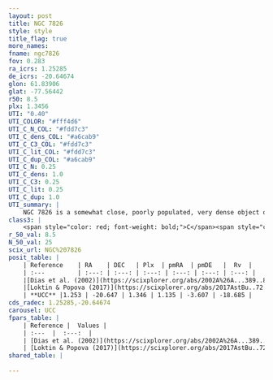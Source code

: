 ```yaml
---
layout: post
title: NGC 7826
style: style
title_flag: true
more_names: 
fname: ngc7826
fov: 0.283
ra_icrs: 1.25285
de_icrs: -20.64674
glon: 61.83906
glat: -77.56442
r50: 8.5
plx: 1.3456
UTI: "0.40"
UTI_COLOR: "#fff4d6"
UTI_C_N_COL: "#fdd7c3"
UTI_C_dens_COL: "#a6cab9"
UTI_C_C3_COL: "#fdd7c3"
UTI_C_lit_COL: "#fdd7c3"
UTI_C_dup_COL: "#a6cab9"
UTI_C_N: 0.25
UTI_C_dens: 1.0
UTI_C_C3: 0.25
UTI_C_lit: 0.25
UTI_C_dup: 1.0
UTI_summary: |
    NGC 7826 is a somewhat close, poorly populated, very dense object of low C3 quality. It is poorly studied in the literature, with no articles listed in the last 8 years.
class3: |
    <span style="color: red; font-weight: bold;">C</span><span style="color: red; font-weight: bold;">C</span>
r_50_val: 8.5
N_50_val: 25
scix_url: NGC%207826
posit_table: |
    | Reference    | RA    | DEC   | Plx  | pmRA  | pmDE   |  Rv  |
    | :---         | :---: | :---: | :---: | :---: | :---: | :---: |
    |[Dias et al. (2002)](https://scixplorer.org/abs/2002A%26A...389..871D) | 1.321 | -20.692 | -- | 6.48 | -6.2 | -4.62 |
    |[Loktin & Popova (2017)](https://scixplorer.org/abs/2017AstBu..72..257L) | 1.32 | -20.692 | -- | 0.527 | -2.52 | -4.62 |
    | **UCC** |1.253 | -20.647 | 1.346 | 1.135 | -3.607 | -18.685 | 
cds_radec: 1.25285,-20.64674
carousel: UCC
fpars_table: |
    | Reference |  Values |
    | :---  |  :---:  |
    | [Dias et al. (2002)](https://scixplorer.org/abs/2002A%26A...389..871D) | `E(B-V)=0.03, Dist=620.0, Age=9.34` |
    | [Loktin & Popova (2017)](https://scixplorer.org/abs/2017AstBu..72..257L) | `E(B-V)=0.053, Dmod=11.398, logt=9.11` |
shared_table: |
    
---
```

